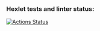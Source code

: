 ### Hexlet tests and linter status:
[![Actions Status](https://github.com/Valdemar1988/python-project-49/workflows/hexlet-check/badge.svg)](https://github.com/Valdemar1988/python-project-49/actions)